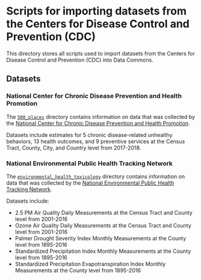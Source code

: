 # Scripts for importing datasets from the Centers for Disease Control and Prevention (CDC)

This directory stores all scripts used to import datasets from the
Centers for Disease Control and Prevention (CDC) into Data Commons.

## Datasets

### National Center for Chronic Disease Prevention and Health Promotion

The [`500_places`](https://github.com/datacommonsorg/data/tree/master/scripts/us_cdc/500_places) directory contains information on data that was collected by the [National Center for Chronic Disease Prevention and Health Promotion](https://www.cdc.gov/chronicdisease/index.htm).

Datasets include estimates for 5 chronic disease-related unhealthy behaviors, 13 health outcomes, and 9 preventive services at the Census Tract, County, City, and Country level from 2017-2018.

### National Environmental Public Health Tracking Network

The [`environmental_health_toxicology`](https://github.com/datacommonsorg/data/tree/master/scripts/us_cdc/environmental_health_toxicology) directory contains information on data that was collected by the [National Environmental Public Health Tracking Network](https://ephtracking.cdc.gov/).

Datasets include:
 - 2.5 PM Air Quality Daily Measurements at the Census Tract and County level from 2001-2016
 - Ozone Air Quality Daily Measurements at the Census Tract and County level from 2001-2016
 - Palmer Drought Severity Index Monthly Measurements at the County level from 1895-2016
 - Standardized Precipitation Index Monthly Measurements at the County level from 1895-2016
 - Standardized Precipitation Evapotranspiration Index Monthly Measurements at the County level from 1895-2016

